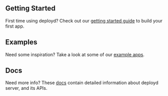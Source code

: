 ## Getting Started

First time using deployd? Check out our [getting started guide](http://deployd.com/get-started) to build your first app.

## Examples

Need some inspiration? Take a look at some of our [example apps](http://deployd.com/examples).

## Docs

Need more info? These [docs](http://deployd.com/docs) contain detailed information about deployd server, and its APIs.